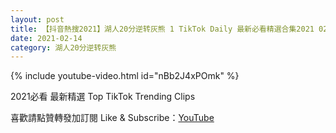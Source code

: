 ```yaml
---
layout: post
title: 【抖音熱搜2021】湖人20分逆转灰熊 1 TikTok Daily 最新必看精選合集2021 02 14
date: 2021-02-14
category: 湖人20分逆转灰熊
---
```


{% include youtube-video.html id="nBb2J4xPOmk" %}

2021必看 最新精選 Top TikTok Trending Clips

喜歡請點贊轉發加訂閱 Like & Subscribe：[YouTube](https://www.youtube.com/channel/UCAoR7VcanIPd04uEq_GIylA/videos)

